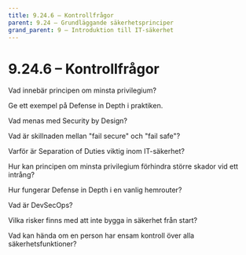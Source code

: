```yaml
---
title: 9.24.6 – Kontrollfrågor
parent: 9.24 – Grundläggande säkerhetsprinciper
grand_parent: 9 – Introduktion till IT-säkerhet
---
```

# 9.24.6 – Kontrollfrågor

Vad innebär principen om minsta privilegium?

Ge ett exempel på Defense in Depth i praktiken.

Vad menas med Security by Design?

Vad är skillnaden mellan "fail secure" och "fail safe"?

Varför är Separation of Duties viktig inom IT-säkerhet?

Hur kan principen om minsta privilegium förhindra större skador vid ett intrång?

Hur fungerar Defense in Depth i en vanlig hemrouter?

Vad är DevSecOps?

Vilka risker finns med att inte bygga in säkerhet från start?

Vad kan hända om en person har ensam kontroll över alla säkerhetsfunktioner?

